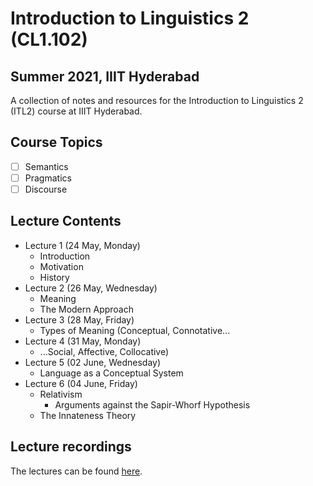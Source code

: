 # Introduction to Linguistics 2 (CL1.102)
## Summer 2021, IIIT Hyderabad

A collection of notes and resources for the Introduction to Linguistics 2 (ITL2) course at IIIT Hyderabad.

## Course Topics
- [ ] Semantics
- [ ] Pragmatics
- [ ] Discourse

## Lecture Contents
* Lecture 1 (24 May, Monday)
    - Introduction
    - Motivation
    - History
* Lecture 2 (26 May, Wednesday)
    - Meaning
    - The Modern Approach
* Lecture 3 (28 May, Friday)
    - Types of Meaning (Conceptual, Connotative...
* Lecture 4 (31 May, Monday)
    - ...Social, Affective, Collocative)
* Lecture 5 (02 June, Wednesday)
    - Language as a Conceptual System
* Lecture 6 (04 June, Friday)
    - Relativism
        - Arguments against the Sapir-Whorf Hypothesis
    - The Innateness Theory
    
## Lecture recordings
The lectures can be found [here](https://web.microsoftstream.com/user/73883361-dea3-4d91-8989-a18e4e3920d5).
